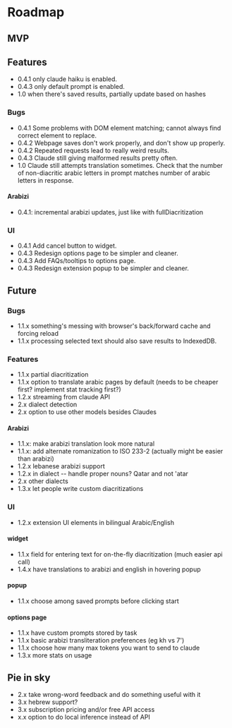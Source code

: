 # Roadmap

## MVP

## Features
- 0.4.1 only claude haiku is enabled.
- 0.4.3 only default prompt is enabled.
- 1.0 when there's saved results, partially update based on hashes

### Bugs
- 0.4.1 Some problems with DOM element matching; cannot always find correct element to replace.
- 0.4.2 Webpage saves don't work properly, and don't show up properly.
- 0.4.2 Repeated requests lead to really weird results.
- 0.4.3 Claude still giving malformed results pretty often.
- 1.0 Claude still attempts translation sometimes. Check that the number of non-diacritic arabic letters in prompt matches number of arabic letters in response.

#### Arabizi

- 0.4.1: incremental arabizi updates, just like with fullDiacritization

### UI

- 0.4.1 Add cancel button to widget.
- 0.4.3 Redesign options page to be simpler and cleaner.
- 0.4.3 Add FAQs/tooltips to options page.
- 0.4.3 Redesign extension popup to be simpler and cleaner.

## Future

### Bugs

- 1.1.x something's messing with browser's back/forward cache and forcing reload 
- 1.1.x processing selected text should also save results to IndexedDB.

### Features

- 1.1.x partial diacritization
- 1.1.x option to translate arabic pages by default (needs to be cheaper first? implement stat tracking first?)
- 1.2.x streaming from claude API
- 2.x dialect detection
- 2.x option to use other models besides Claudes

#### Arabizi
- 1.1.x: make arabizi translation look more natural
- 1.1.x: add alternate romanization to ISO 233-2 (actually might be easier than arabizi)
- 1.2.x lebanese arabizi support
- 1.2.x in dialect -- handle proper nouns? Qatar and not 'atar
- 2.x other dialects
- 1.3.x let people write custom diacritizations

### UI

- 1.2.x extension UI elements in bilingual Arabic/English 

#### widget

- 1.1.x field for entering text for on-the-fly diacritization (much easier api call)
- 1.4.x have translations to arabizi and english in hovering popup

#### popup

- 1.1.x choose among saved prompts before clicking start

#### options page

- 1.1.x have custom prompts stored by task
- 1.1.x basic arabizi transliteration preferences (eg kh vs 7')
- 1.1.x choose how many max tokens you want to send to claude
- 1.3.x more stats on usage


## Pie in sky

- 2.x take wrong-word feedback and do something useful with it
- 3.x hebrew support?
- 3.x subscription pricing and/or free API access
- x.x option to do local inference instead of API
